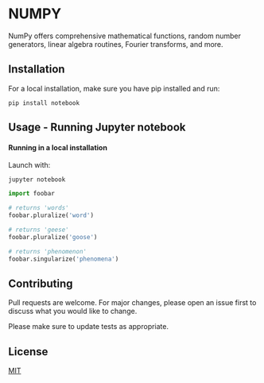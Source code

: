 # NUMPY

NumPy offers comprehensive mathematical functions, random number generators, linear algebra routines, Fourier transforms, and more.

## Installation

For a local installation, make sure you have pip installed and run:

```
pip install notebook
```

## Usage - Running Jupyter notebook

#### Running in a local installation

Launch with:

```
jupyter notebook
```

```python
import foobar

# returns 'words'
foobar.pluralize('word')

# returns 'geese'
foobar.pluralize('goose')

# returns 'phenomenon'
foobar.singularize('phenomena')
```

## Contributing
Pull requests are welcome. For major changes, please open an issue first to discuss what you would like to change.

Please make sure to update tests as appropriate.

## License
[MIT](https://choosealicense.com/licenses/mit/)